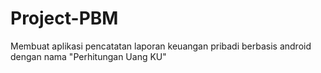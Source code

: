 # Project-PBM
Membuat aplikasi pencatatan laporan keuangan pribadi berbasis android dengan nama "Perhitungan Uang KU"
